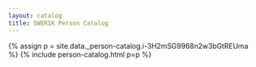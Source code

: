 ```yaml
---
layout: catalog
title: SWERIK Person Catalog
---
```

{% assign p = site.data._person-catalog.i-3H2mSG9968n2w3bGtREUma %}
{% include person-catalog.html p=p %}


